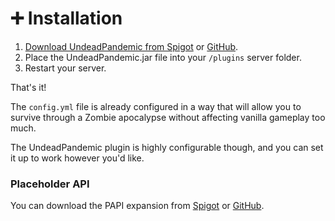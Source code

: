 # ➕ Installation

1. [Download UndeadPandemic from Spigot](https://www.spigotmc.org/resources/undeadpandemic.95385/) or [GitHub](https://github.com/GamerMedic/UndeadPandemic/releases).
2. Place the UndeadPandemic.jar file into your `/plugins` server folder.
3. Restart your server.

That's it!

The `config.yml` file is already configured in a way that will allow you to survive through a Zombie apocalypse without affecting vanilla gameplay too much.

The UndeadPandemic plugin is highly configurable though, and you can set it up to work however you'd like.

### Placeholder API

You can download the PAPI expansion from [Spigot](https://www.spigotmc.org/resources/undeadpandemic-papi-expansion.97079/) or [GitHub](https://github.com/GamerMedic/UndeadPandemic).
